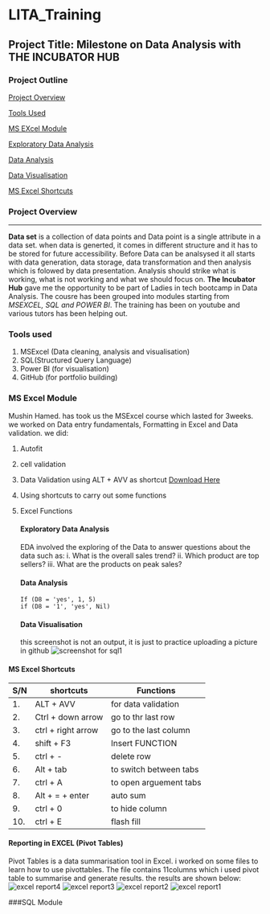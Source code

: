 # LITA_Training
## Project Title: Milestone on Data Analysis with THE INCUBATOR HUB

### Project Outline
[Project Overview](#project-overview)

[Tools Used](#tools-used) 

[MS EXcel Module](#ms-excel-module) 

[Exploratory Data Analysis](#exploratory-data-analysis)

[Data Analysis](#data-analysis) 

[Data Visualisation](#data-visualisation) 

[MS Excel Shortcuts](#ms-excel-shortcuts) 



### Project Overview
---
**Data set** is a collection of data points and Data point is a single attribute in a data set. when data is generted, it comes in different structure and it has to be stored for future accessibility. Before Data can be analsysed it all starts with data generation, data storage, data transformation and then analysis which is folowed by data presentation. 
Analysis should strike what is working, what is not working and what we should focus on. **The Incubator Hub** gave me the opportunity to be part of  Ladies in tech bootcamp in Data Analysis. The cousre has been grouped into modules starting from *MSEXCEL, SQL and POWER BI*. The training has been on youtube and various tutors has been helping out. 

### Tools used
  1. MSExcel (Data cleaning, analysis and visualisation)
  2. SQL(Structured Query Language)
  3. Power BI (for visualisation)
  4. GitHub (for portfolio building)

### MS Excel Module
Mushin Hamed. has took us the MSExcel course which lasted for 3weeks. we worked on Data entry fundamentals, Formatting in Excel and Data validation. we did:
1. Autofit
2. cell validation
3. Data Validation using ALT + AVV as shortcut [Download Here](https://www.linkedin.com/posts/oketoyan-ruth-0a198670_dataabranalyst-incubatorabrhub-lita-activity-7246863271595560960-Z-OU?utm_source=share&utm_medium=member_android)
4. Using shortcuts to carry out some functions
5. Excel Functions

    #### Exploratory Data Analysis
    EDA involved the exploring of the Data to answer questions about the data such as:
     i. What is the overall sales trend?
     ii. Which product are top sellers?
     iii. What are the products on peak sales?

   #### Data Analysis
   
   ```Excel
   If (D8 = 'yes', 1, 5)
   if (D8 = '1', 'yes', Nil)
   ``` 

   #### Data Visualisation
   this screenshot is not an output, it is just to practice uploading a picture in github
   ![screenshot for sql1](https://github.com/user-attachments/assets/cb9df00d-e3c3-49c5-b1c0-910a4ee7ec5f)


#### MS Excel Shortcuts 
|S/N| shortcuts      | Functions                         |
|----|---------------| ----------------------------------|
|1.  | ALT + AVV     | for data validation               |
|2.  | Ctrl + down arrow      | go to thr last row        |
|3.  | ctrl + right arrow    | go to the last column      |
|4.  | shift + F3     | Insert FUNCTION             |
|5.  | ctrl + -    |delete row      |
|6.  | Alt + tab     | to switch between tabs            |
|7.  | ctrl + A   | to open arguement tabs     |
|8.  | Alt + = + enter     | auto sum            |
|9.  | ctrl + 0  | to hide column      |
|10.  | ctrl + E    |flash fill            |

#### Reporting in EXCEL (Pivot Tables)
Pivot Tables is a data summarisation tool in Excel. i worked on some files to learn how to use pivottables. 
The file contains 11columns which i used pivot table to summarise and generate results. the results are shown below:
![excel report4](https://github.com/user-attachments/assets/4e005d67-2c75-40f7-a465-1fe0d967c4ba)
![excel report3](https://github.com/user-attachments/assets/78034c34-96c8-4008-b3cf-bbcb5c0aee7f)
![excel report2](https://github.com/user-attachments/assets/c25d5015-f70e-4b75-9478-19fae99b022b)
![excel report1](https://github.com/user-attachments/assets/3c43f6d2-5674-436a-bf7a-8cf7fed73c0a)



###SQL Module

